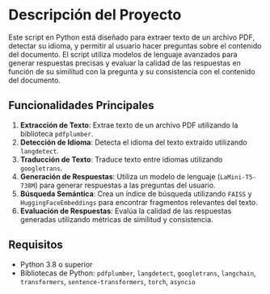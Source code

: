 # Descripción del Proyecto

Este script en Python está diseñado para extraer texto de un archivo PDF, detectar su idioma, y permitir al usuario hacer preguntas sobre el contenido del documento. El script utiliza modelos de lenguaje avanzados para generar respuestas precisas y evaluar la calidad de las respuestas en función de su similitud con la pregunta y su consistencia con el contenido del documento.

## Funcionalidades Principales

1. **Extracción de Texto**: Extrae texto de un archivo PDF utilizando la biblioteca `pdfplumber`.
2. **Detección de Idioma**: Detecta el idioma del texto extraído utilizando `langdetect`.
3. **Traducción de Texto**: Traduce texto entre idiomas utilizando `googletrans`.
4. **Generación de Respuestas**: Utiliza un modelo de lenguaje (`LaMini-T5-738M`) para generar respuestas a las preguntas del usuario.
5. **Búsqueda Semántica**: Crea un índice de búsqueda utilizando `FAISS` y `HuggingFaceEmbeddings` para encontrar fragmentos relevantes del texto.
6. **Evaluación de Respuestas**: Evalúa la calidad de las respuestas generadas utilizando métricas de similitud y consistencia.

## Requisitos

- Python 3.8 o superior
- Bibliotecas de Python: `pdfplumber`, `langdetect`, `googletrans`, `langchain`, `transformers`, `sentence-transformers`, `torch`, `asyncio`
